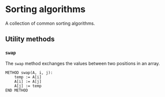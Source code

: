 # Sorting algorithms
A collection of common sorting algorithms.

## Utility methods
### `swap`
The `swap` method exchanges the values between two positions in an array.
```
METHOD swap(A, i, j):
    temp := A[i]
    A[i] := A[j]
    A[j] := temp
END METHOD
```
